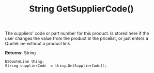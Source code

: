 ﻿---
uid: crmscript_ref_NSQuoteLine_GetSupplierCode
title: String GetSupplierCode()
intellisense: NSQuoteLine.GetSupplierCode
keywords: NSQuoteLine, GetSupplierCode
so.topic: reference
---

The suppliers' code or part number for this product. Is stored here if the user changes the value from the product in the pricelist, or just enters a QuoteLine without a product link.

**Returns:** String


```crmscript
NSQuoteLine thing;
String supplierCode  = thing.GetSupplierCode();
```


